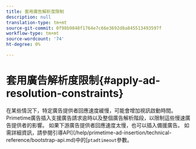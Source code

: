 ```yaml
---
title: 套用廣告解析度限制
description: null
translation-type: tm+mt
source-git-commit: 0f98b9848f1764e7c66e3692d8a845513493597f
workflow-type: tm+mt
source-wordcount: '74'
ht-degree: 0%

---
```



# 套用廣告解析度限制{#apply-ad-resolution-constraints}

在某些情況下，特定廣告提供者回應速度緩慢，可能會增加視訊啟動時間。 Primetime廣告插入支援廣告請求逾時以及整個廣告解析階段，以限制這些慢速廣告提供者的影響。  如果下游廣告提供者回應速度太慢，也可以插入備援廣告。  如需詳細資訊，請參閱引導API](/help/primetime-ad-insertion/technical-reference/bootstrap-api.md)中的[`ptadtimeout`參數。
